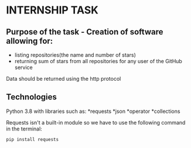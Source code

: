 # INTERNSHIP TASK

## Purpose of the task - Creation of software allowing for:
* listing repositories(the name and number of stars)
* returning sum of stars from all repositories
for any user of the GitHub service

Data should be returned using the http protocol

## Technologies
Python 3.8 with libraries such as:
*requests
*json
*operator
*collections

Requests isn't a built-in module so we have to use the following command in the terminal:

```
pip install requests
```

